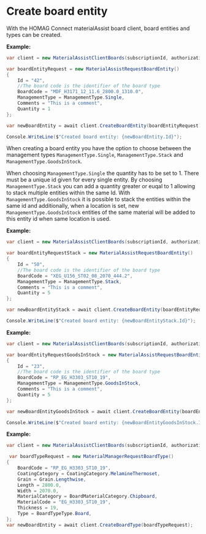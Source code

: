 # Create board entity

With the HOMAG Connect materialAssist board client, board entities and types can be created. 

<strong>Example:</strong>

```csharp
var client = new MaterialAssistClientBoards(subscriptionId, authorizationKey);

var boardEntityRequest = new MaterialAssistRequestBoardEntity()
{
    Id = "42",
    //The board code is the identifier of the board type
    BoardCode = "MDF_H3171_12_11.6_2800.0_1310.0",
    ManagementType = ManagementType.Single,
    Comments = "This is a comment",
    Quantity = 1
};

var newBoardEntity = await client.CreateBoardEntity(boardEntityRequest);

Console.WriteLine($"Created board entity: {newBoardEntity.Id}");
```
When creating a board entity you have the option to choose between the management types `ManagementType.Single`, `ManagementType.Stack` and `ManagementType.GoodsInStock`. 

When choosing `ManagementType.Single` the quantity has to be set to 1. There must be a unique id given for every single entity. 
By choosing `ManagementType.Stack` you can add a quantity greater or euqal to 1 allowing to stack multiple entities within the same Id.
With `ManagementType.GoodsInStock` it is possible to stack the entities within the same id and additionally, when a location is set, new `ManagementType.GoodsInStock` entities of the same material will be added to this entity id when same location is used.

<strong>Example:</strong>

```csharp
var client = new MaterialAssistClientBoards(subscriptionId, authorizationKey);

var boardEntityRequestStack = new MaterialAssistRequestBoardEntity()
{ 
    Id = "50",
    //The board code is the identifier of the board type
    BoardCode = "XEG_U156_ST02_08_2070_444.2",
    ManagementType = ManagementType.Stack,
    Comments = "This is a comment",
    Quantity = 5
};

var newBoardEntityStack = await client.CreateBoardEntity(boardEntityRequestStack);

Console.WriteLine($"Created board entity: {newBoardEntityStack.Id}");
```

<strong>Example:</strong>

```csharp
var client = new MaterialAssistClientBoards(subscriptionId, authorizationKey);

var boardEntityRequestGoodsInStock = new MaterialAssistRequestBoardEntity()
{
    Id = "23",
    //The board code is the identifier of the board type
    BoardCode = "RP_EG_H3303_ST10_19",
    ManagementType = ManagementType.GoodsInStock,
    Comments = "This is a comment",
    Quantity = 5
};

var newBoardEntityGoodsInStock = await client.CreateBoardEntity(boardEntityRequestGoodsInStock);

Console.WriteLine($"Created board entity: {newBoardEntityGoodsInStock.Id}");
```


<strong>Example:</strong>

```csharp
var client = new MaterialAssistClientBoards(subscriptionId, authorizationKey);

 var boardTypeRequest = new MaterialManagerRequestBoardType()
{
    BoardCode = "RP_EG_H3303_ST10_19",
    CoatingCategory = CoatingCategory.MelamineThermoset,
    Grain = Grain.Lengthwise, 
    Length = 2800.0,
    Width = 2070.0,
    MaterialCategory = BoardMaterialCategory.Chipboard,
    MaterialCode = "EG_H3303_ST10_19",
    Thickness = 19,
    Type = BoardTypeType.Board,
};
var newBoardEntity = await client.CreateBoardType(boardTypeRequest);

```